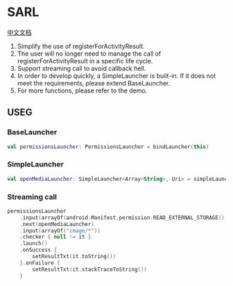 # SARL

[中文文档](./doc/README-zh-CN.md)

1. Simplify the use of registerForActivityResult.
2. The user will no longer need to manage the call of registerForActivityResult in a specific life cycle.
3. Support streaming call to avoid callback hell.
4. In order to develop quickly, a SimpleLauncher is built-in. If it does not meet the requirements, please extend BaseLauncher.
5. For more functions, please refer to the demo.

## USEG

### BaseLauncher

```kotlin
val permissionsLauncher: PermissionsLauncher = bindLauncher(this)
```

### SimpleLauncher

```kotlin
val openMediaLauncher: SimpleLauncher<Array<String>, Uri> = simpleLauncher(ContractType.OpenDocument, this)
```

### Streaming call

```kotlin
permissionsLauncher
    .input(arrayOf(android.Manifest.permission.READ_EXTERNAL_STORAGE))
    .next(openMediaLauncher)
    .input(arrayOf("image/*"))
    .checker { null != it }
    .launch()
    .onSuccess {
        setResultTxt(it.toString())
    }.onFailure {
        setResultTxt(it.stackTraceToString())
    }
```
